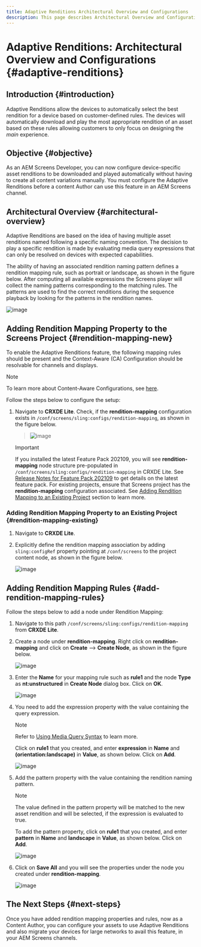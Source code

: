 ```yaml
---
title: Adaptive Renditions Architectural Overview and Configurations
description: This page describes Architectural Overview and Configurations in CRXDE Lite for Adaptive Renditions in AEM Screens.
---
```


# Adaptive Renditions: Architectural Overview and Configurations {#adaptive-renditions}

## Introduction {#introduction}

Adaptive Renditions allow the devices to automatically select the best rendition for a device based on customer-defined rules. The devices will automatically download and play the most appropriate rendition of an asset based on these rules allowing customers to only focus on designing the *main* experience.

## Objective {#objective}

As an AEM Screens Developer, you can now configure device-specific asset renditions to be downloaded and played automatically without having to create all content variations manually. You must configure the Adaptive Renditions before a content Author can use this feature in an AEM Screens channel.

## Architectural Overview {#architectural-overview}

Adaptive Renditions are based on the idea of having multiple asset renditions named following a specific naming convention. The decision to play a specific rendition is made by evaluating media query expressions that can only be resolved on devices with expected capabilities. 

The ability of having an associated rendition naming pattern defines a rendition mapping rule, such as portrait or landscape, as shown in the figure below. After computing all available expressions the Screens player will collect the naming patterns corresponding to the matching rules. The patterns are used to find the correct renditions during the sequence playback by looking for the patterns in the rendition names.

![image](/help/user-guide/assets/adaptive-renditions/adaptive-renditions.png)

## Adding Rendition Mapping Property to the Screens Project {#rendition-mapping-new}

To enable the Adaptive Renditions feature, the following mapping rules should be present and the Context-Aware (CA) Configuration should be resolvable for channels and displays. 

>[!NOTE]
>To learn more about Content-Aware Configurations, see [here](https://sling.apache.org/documentation/bundles/context-aware-configuration/context-aware-configuration.html).

Follow the steps below to configure the setup:

1. Navigate to **CRXDE Lite**. Check, if the **rendition-mapping** configuration exists in `/conf/screens/sling:configs/rendition-mapping`, as shown in the figure below.

   >![image](/help/user-guide/assets/adaptive-renditions/mapping-rules1.png)

   >[!IMPORTANT]
   >If you installed the latest Feature Pack 202109, you will see **rendition-mapping** node structure pre-populated in `/conf/screens/sling:configs/rendition-mapping` in CRXDE Lite. See [Release Notes for Feature Pack 202109](/help/user-guide/release-notes-fp-202109.md) to get details on the latest feature pack.
   >For existing projects, ensure that Screens project has the **rendition-mapping** configuration associated. See [Adding Rendition Mapping to an Existing Project](#rendition-mapping-existing) section to learn more.

### Adding Rendition Mapping Property to an Existing Project {#rendition-mapping-existing}

1. Navigate to **CRXDE Lite**.

1. Explicitly define the rendition mapping association by adding `sling:configRef` property pointing at `/conf/screens` to the project content node, as shown in the figure below.

   ![image](/help/user-guide/assets/adaptive-renditions/renditon-mapping2.png)


## Adding Rendition Mapping Rules {#add-rendition-mapping-rules}

Follow the steps below to add a node under Rendition Mapping:

1. Navigate to this path `/conf/screens/sling:configs/rendition-mapping` from **CRXDE Lite**.

1. Create a node under **rendition-mapping**. Right click on **rendition-mapping** and click on **Create** --> **Create Node**, as shown in the figure below.

   ![image](/help/user-guide/assets/adaptive-renditions/add-node1.png)

1. Enter the **Name** for your mapping rule such as **rule1** and the node **Type** as **nt:unstructured** in **Create Node** dialog box. Click on **OK**.

   ![image](/help/user-guide/assets/adaptive-renditions/add-node2.png)


1. You need to add the expression property with the value containing the query expression.

   >[!NOTE]
   >Refer to [Using Media Query Syntax](https://developer.mozilla.org/en-US/docs/Web/CSS/Media_Queries/Using_media_queries) to learn more.

   Click on **rule1** that you created, and enter **expression** in **Name** and **(orientation:landscape)** in **Value**, as shown below. Click on **Add**.

   ![image](/help/user-guide/assets/adaptive-renditions/add-node3.png)

1. Add the pattern property with the value containing the rendition naming pattern. 

   >[!NOTE]
   >The value defined in the pattern property will be matched to the new asset rendition and will be selected, if the expression is evaluated to true.

   To add the pattern property, click on **rule1** that you created, and enter **pattern** in **Name** and **landscape** in **Value**, as shown below. Click on **Add**. 

   ![image](/help/user-guide/assets/adaptive-renditions/add-node4.png)

1. Click on **Save All** and you will see the properties under the node you created under **rendition-mapping**.

   ![image](/help/user-guide/assets/adaptive-renditions/add-node5.png)


## The Next Steps {#next-steps}

Once you have added rendition mapping properties and rules, now as a Content Author, you can configure your assets to use Adaptive Renditions and also migrate your devices for large networks to avail this feature, in your AEM Screens channels.
